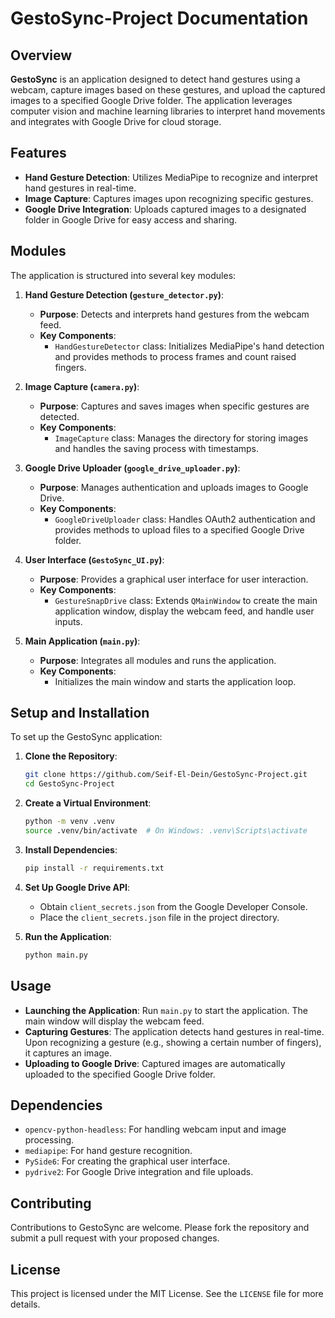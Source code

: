 # GestoSync-Project Documentation

## Overview

**GestoSync** is an application designed to detect hand gestures using a webcam, capture images based on these gestures, and upload the captured images to a specified Google Drive folder. The application leverages computer vision and machine learning libraries to interpret hand movements and integrates with Google Drive for cloud storage.

## Features

- **Hand Gesture Detection**: Utilizes MediaPipe to recognize and interpret hand gestures in real-time.
- **Image Capture**: Captures images upon recognizing specific gestures.
- **Google Drive Integration**: Uploads captured images to a designated folder in Google Drive for easy access and sharing.

## Modules

The application is structured into several key modules:

1. **Hand Gesture Detection (`gesture_detector.py`)**:
   - **Purpose**: Detects and interprets hand gestures from the webcam feed.
   - **Key Components**:
     - `HandGestureDetector` class: Initializes MediaPipe's hand detection and provides methods to process frames and count raised fingers.

2. **Image Capture (`camera.py`)**:
   - **Purpose**: Captures and saves images when specific gestures are detected.
   - **Key Components**:
     - `ImageCapture` class: Manages the directory for storing images and handles the saving process with timestamps.

3. **Google Drive Uploader (`google_drive_uploader.py`)**:
   - **Purpose**: Manages authentication and uploads images to Google Drive.
   - **Key Components**:
     - `GoogleDriveUploader` class: Handles OAuth2 authentication and provides methods to upload files to a specified Google Drive folder.

4. **User Interface (`GestoSync_UI.py`)**:
   - **Purpose**: Provides a graphical user interface for user interaction.
   - **Key Components**:
     - `GestureSnapDrive` class: Extends `QMainWindow` to create the main application window, display the webcam feed, and handle user inputs.

5. **Main Application (`main.py`)**:
   - **Purpose**: Integrates all modules and runs the application.
   - **Key Components**:
     - Initializes the main window and starts the application loop.

## Setup and Installation

To set up the GestoSync application:

1. **Clone the Repository**:
   ```bash
   git clone https://github.com/Seif-El-Dein/GestoSync-Project.git
   cd GestoSync-Project
   ```

2. **Create a Virtual Environment**:
   ```bash
   python -m venv .venv
   source .venv/bin/activate  # On Windows: .venv\Scripts\activate
   ```

3. **Install Dependencies**:
   ```bash
   pip install -r requirements.txt
   ```

4. **Set Up Google Drive API**:
   - Obtain `client_secrets.json` from the Google Developer Console.
   - Place the `client_secrets.json` file in the project directory.

5. **Run the Application**:
   ```bash
   python main.py
   ```

## Usage

- **Launching the Application**: Run `main.py` to start the application. The main window will display the webcam feed.
- **Capturing Gestures**: The application detects hand gestures in real-time. Upon recognizing a gesture (e.g., showing a certain number of fingers), it captures an image.
- **Uploading to Google Drive**: Captured images are automatically uploaded to the specified Google Drive folder.

## Dependencies

- `opencv-python-headless`: For handling webcam input and image processing.
- `mediapipe`: For hand gesture recognition.
- `PySide6`: For creating the graphical user interface.
- `pydrive2`: For Google Drive integration and file uploads.

## Contributing

Contributions to GestoSync are welcome. Please fork the repository and submit a pull request with your proposed changes.

## License

This project is licensed under the MIT License. See the `LICENSE` file for more details.
